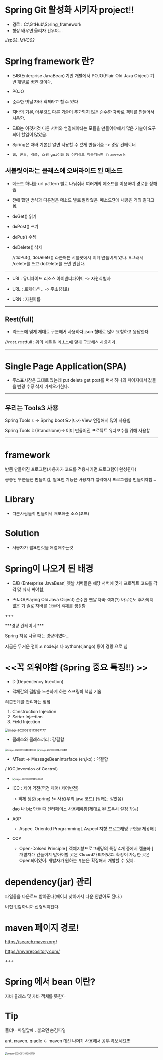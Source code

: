 # Spring Git 활성화 시키자 project!!



* 경로 : C:\GitHub\Spring_framework
* 항상 배우면 올리자 진우야...



*Jsp08_MVC02*

# Spring framework 란?

* EJB(Enterprise JavaBean) 기반 개발에서 POJO(Plain Old Java Object) 기반 개발로 바뀐 것이다.

*  POJO 
  * 순수한 옛날 자바 객체라고 할 수 있다. 
  * 자바의 기본, 아무것도 다른 기술이 추가되지 않은 순수한 자바로 객체를 만들어서 사용함.
  * EJB는 이것저것 다른 서버와 연결해야되는 모듈을 만들어야해서 많은 기술이 요구되어 할일이 많았음.
  * Spring은 자바 기본만 알면 사용할 수 있게 만들어줌 -> 경랑 컨테이너
  * `웹, 콘솔, 어플, 스윙 gui어플 등 어디에도 적용가능한 framework`







## 서블릿이라는 클래스에 오버라이드 된 메소드





* 메소드 하나를 url pattern 별로 나눠줘서 여러개의 메소드를 이용하여 경로를 정해줌

* 전에 했던 방식과 다른점은 메소드 별로 잘라줬음, 메소드안에 내용은 거의 같다고 봄.



* doGet()		읽기

+ doPost()		쓰기

- doPut()		수정

- doDelete()	삭제

  //doPut(), doDelete() 라는애는 서블릿에서 이미 만들어져 있다.
   //그래서 /delete를 쓰고 doDelete를 쓰면 안된다.

<hr/>





- URI : 유니파이드 리소스 아이덴티파이어  -> 자원식별자       

- URL : 로케이션 .. -> 주소(경로)

- URN : 자원이름

<hr/>



## Rest(full)



- 리소스에 맞게 제대로 구분해서 사용하자   json 형태로 많이 요청하고 응답한다.

//rest, restfull : 위의 애들을 리소스에 맞게 구분해서 사용하자.



<hr/>



# Single Page Application(SPA)

 

* 주소표시창은 그대로 있는데 put delete get post를 써서 하나의 페이지에서 값들을 변경 수정 삭제 가져오기한다.

<hr/>

## 우리는 Tools3 사용



Spring Tools 4 -> Spring boot 요기다가 View 연결해서 많이 사용함

Spring Tools 3 (Standalone)-> 이미 만들어진 프로젝트 유지보수를 위해 사용함



<hr/>



# framework

 반쯤 만들어진 프로그램(사용자가 코드를 적용시키면 프로그램이 완성된다)

공통된 부분들은 만들어짐, 필요한 기능은 사용자가 입력해서 프로그램을 만들어야함...



# Library

* 다른사람들이 만들어서 배포해준 소스(코드)

# Solution

* 사용자가 필요한것을 해결해주는것 



# Spring이 나오게 된 배경

- EJB (Enterprise JavaBean) 옛날 서버들은 해당 서버에 맞게 프로젝트 코드를 각각 맞											춰서 써야함, 

* POJO(Playing Old Java Object) 순수한 옛날 자바 객체(?) 아무것도 추가되지 않은 기												      술로 자바를 만들어 객체를 생성함

+++



***경량 컨테이너 ***

Spring 처음 나올 때는 경량이였다... 

지금은 무거운 편이고 node.js 나 python(django) 등이 경량 으로 침



# <<꼭 외워야함 (Spring 중요 특징!!) >>



* DI(Dependency Injection) 

*  객체간의 결합을 느슨하게 하는 스프링의 핵심 기술

  의존관계를 관리하는 방법

  1. Construction Injection
  2. Setter Injection
  3. Field Injection

  <img src="C:\Users\user\AppData\Roaming\Typora\typora-user-images\image-20200813143937177.png" alt="image-20200813143937177" style="zoom: 67%;" />

  * 클래스와 클래스끼리 : 강결합

  

  

  <img src="C:\Users\user\AppData\Roaming\Typora\typora-user-images\image-20200813144049035.png" alt="image-20200813144049035" style="zoom: 50%;" />

  

  <img src="C:\Users\user\AppData\Roaming\Typora\typora-user-images\image-20200813144118431.png" alt="image-20200813144118431" style="zoom:50%;" />

  

  * MTest -> MessageBeanInterface (en,ko)  : 약결합

  

  

  / IOC(Inversion of Control)

* <img src="C:\Users\user\AppData\Roaming\Typora\typora-user-images\image-20200813144143943.png" alt="image-20200813144143943" style="zoom:50%;" />

* IOC : 제어 역전(역전 제어/ 제어반전)

  -> 객체 생성(spring) != 사용(우리 java 코드) (원래는 같았음)

  dao 나 biz 만들 때 인터페이스 사용해야함(제대로 된 프록시 설정 가능)

* AOP
  * Aspect Oriented Programming [ Aspect 지향 프로그래밍 구현을 제공해 ]

* OCP
  * Open-Colsed Principle [ 객체지향프로그래밍의 특징 4개 중에서 캡슐화 ]
    개발자가 건들이지 말아야할 곳은 Closed가 되어있고, 확장이 가능한 곳은 Open되어있어.
     개발자가 원하는 부분은 확장해서 개발할 수 있지.





# dependency(jar) 관리

 파일들을 다운로드 받아준다(페이지 찾아가서 다운 안받아도 된다.)

버전 민감하니까 신경써야된다.



# maven 페이지 경로!



 https://search.maven.org/

https://mvnrepository.com/

+++



# Spring 에서 bean 이란?

 자바 클래스 및 자바 객체를 뜻한다









# Tip



폴더나 파일앞에 . 붙으면 숨김파일

ant, maven, gradle <- maven 대신 나머지 사용해서 공부 해보세요!!!



---









<img src="C:\Users\user\AppData\Roaming\Typora\typora-user-images\image-20200813142801764.png" alt="image-20200813142801764" style="zoom:50%;" />

